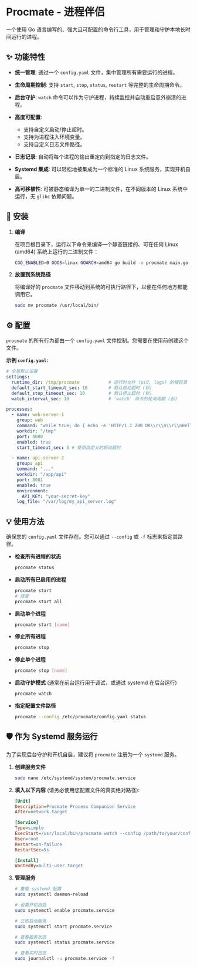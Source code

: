 # Procmate - 进程伴侣

一个使用 Go 语言编写的、强大且可配置的命令行工具，用于管理和守护本地长时间运行的进程。

## ✨ 功能特性

* **统一管理**: 通过一个 `config.yaml` 文件，集中管理所有需要运行的进程。
* **生命周期控制**: 支持 `start`, `stop`, `status`, `restart` 等完整的生命周期命令。
* **后台守护**: `watch` 命令可以作为守护进程，持续监控并自动重启意外崩溃的进程。
* **高度可配置**:

  * 支持自定义启动/停止超时。
  * 支持为进程注入环境变量。
  * 支持自定义日志文件路径。
* **日志记录**: 自动将每个进程的输出重定向到指定的日志文件。
* **Systemd 集成**: 可以轻松地被集成为一个标准的 Linux 系统服务，实现开机自启。
* **高可移植性**: 可被静态编译为单一的二进制文件，在不同版本的 Linux 系统中运行，无 `glibc` 依赖问题。

## 🚀 安装

1. **编译**

   在项目根目录下，运行以下命令来编译一个静态链接的、可在任何 Linux (amd64) 系统上运行的二进制文件：

   ```bash
   CGO_ENABLED=0 GOOS=linux GOARCH=amd64 go build -o procmate main.go
   ```

2. **放置到系统路径**

   将编译好的 `procmate` 文件移动到系统的可执行路径下，以便在任何地方都能调用它。

   ```bash
   sudo mv procmate /usr/local/bin/
   ```

## ⚙️ 配置

`procmate` 的所有行为都由一个 `config.yaml` 文件控制。您需要在使用前创建这个文件。

**示例 `config.yaml`:**

```yaml
# 全局默认设置
settings:
  runtime_dir: /tmp/procmate           # 运行时文件 (pid, logs) 的根目录
  default_start_timeout_sec: 10        # 默认启动超时 (秒)
  default_stop_timeout_sec: 10         # 默认停止超时 (秒)
  watch_interval_sec: 10               # 'watch' 命令的轮询周期 (秒)

processes:
  - name: web-server-1
    group: web
    command: "while true; do { echo -e 'HTTP/1.1 200 OK\\r\\n\\r\\nHello'; } | nc -l -p 8080; done"
    workdir: "/tmp"
    port: 8080
    enabled: true
    start_timeout_sec: 5 # 使用自定义的启动超时

  - name: api-server-2
    group: api
    command: "..."
    workdir: "/app/api"
    port: 8081
    enabled: true
    environment:
      API_KEY: "your-secret-key"
    log_file: "/var/log/my_api_server.log"
```

## 💡 使用方法

确保您的 `config.yaml` 文件存在。您可以通过 `--config` 或 `-f` 标志来指定其路径。

* **检查所有进程的状态**

  ```bash
  procmate status
  ```

* **启动所有已启用的进程**

  ```bash
  procmate start
  # 或者
  procmate start all
  ```

* **启动单个进程**

  ```bash
  procmate start [name]
  ```

* **停止所有进程**

  ```bash
  procmate stop
  ```

* **停止单个进程**

  ```bash
  procmate stop [name]
  ```

* **启动守护模式** (通常在前台运行用于调试，或通过 systemd 在后台运行)

  ```bash
  procmate watch
  ```

* **指定配置文件路径**

  ```bash
  procmate --config /etc/procmate/config.yaml status
  ```

## 🛡️ 作为 Systemd 服务运行

为了实现后台守护和开机自启，建议将 `procmate` 注册为一个 `systemd` 服务。

1. **创建服务文件**

   ```bash
   sudo nano /etc/systemd/system/procmate.service
   ```

2. **填入以下内容** (请务必使用您配置文件的真实绝对路径):

   ```ini
   [Unit]
   Description=Procmate Process Companion Service
   After=network.target

   [Service]
   Type=simple
   ExecStart=/usr/local/bin/procmate watch --config /path/to/your/config.yaml
   User=root
   Restart=on-failure
   RestartSec=5s

   [Install]
   WantedBy=multi-user.target
   ```

3. **管理服务**

   ```bash
   # 重载 systemd 配置
   sudo systemctl daemon-reload

   # 设置开机自启
   sudo systemctl enable procmate.service

   # 立即启动服务
   sudo systemctl start procmate.service

   # 查看服务状态
   sudo systemctl status procmate.service

   # 查看实时日志
   sudo journalctl -u procmate.service -f
   ```

